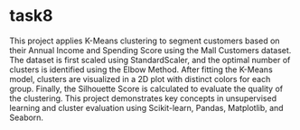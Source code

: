 # task8
This project applies K-Means clustering to segment customers based on their Annual Income and Spending Score using the Mall Customers dataset. The dataset is first scaled using StandardScaler, and the optimal number of clusters is identified using the Elbow Method. After fitting the K-Means model, clusters are visualized in a 2D plot with distinct colors for each group. Finally, the Silhouette Score is calculated to evaluate the quality of the clustering. This project demonstrates key concepts in unsupervised learning and cluster evaluation using Scikit-learn, Pandas, Matplotlib, and Seaborn.
